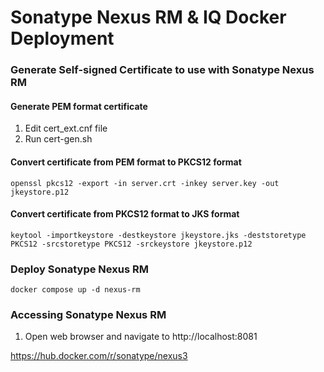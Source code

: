 # Sonatype Nexus RM & IQ Docker Deployment

### Generate Self-signed Certificate to use with Sonatype Nexus RM
#### Generate PEM format certificate
1. Edit cert_ext.cnf file
1. Run cert-gen.sh

#### Convert certificate from PEM format to PKCS12 format
``` openssl pkcs12 -export -in server.crt -inkey server.key -out jkeystore.p12 ```

#### Convert certificate from PKCS12 format to JKS format
``` keytool -importkeystore -destkeystore jkeystore.jks -deststoretype PKCS12 -srcstoretype PKCS12 -srckeystore jkeystore.p12 ```

### Deploy Sonatype Nexus RM
``` docker compose up -d nexus-rm ```

### Accessing Sonatype Nexus RM
1. Open web browser and navigate to http://localhost:8081

https://hub.docker.com/r/sonatype/nexus3